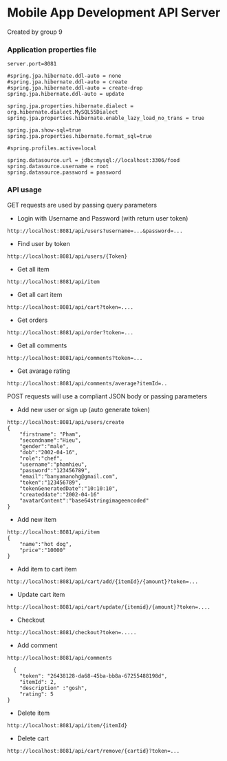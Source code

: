 # Mobile App Development API Server

Created by group 9

### Application properties file
```
server.port=8081

#spring.jpa.hibernate.ddl-auto = none
#spring.jpa.hibernate.ddl-auto = create
#spring.jpa.hibernate.ddl-auto = create-drop
spring.jpa.hibernate.ddl-auto = update

spring.jpa.properties.hibernate.dialect = org.hibernate.dialect.MySQL55Dialect
spring.jpa.properties.hibernate.enable_lazy_load_no_trans = true

spring.jpa.show-sql=true
spring.jpa.properties.hibernate.format_sql=true

#spring.profiles.active=local

spring.datasource.url = jdbc:mysql://localhost:3306/food
spring.datasource.username = root
spring.datasource.password = password

```  

### API usage
GET requests are used by passing query parameters
- Login with Username and Password (with return user token)
```
http://localhost:8081/api/users?username=...&password=...
```
- Find user by token
```
http://localhost:8081/api/users/{Token}
```
- Get all item
```
http://localhost:8081/api/item
```
- Get all cart item
```
http://localhost:8081/api/cart?token=....
```
- Get orders
```
http://localhost:8081/api/order?token=...
```
- Get all comments
```
http://localhost:8081/api/comments?token=...
```
- Get avarage rating
```
http://localhost:8081/api/comments/average?itemId=..
```
POST requests will use a compliant JSON body or passing parameters
- Add new user or sign up (auto generate token)
```
http://localhost:8081/api/users/create
{
    "firstname": "Pham",
    "secondname":"Hieu",
    "gender":"male",
    "dob":"2002-04-16",
    "role":"chef",
    "username":"phamhieu",
    "password":"123456789",
    "email":"banyamanohg@gmail.com",
    "token":"123456789",
    "tokenGeneratedDate":"10:10:10",
    "createddate":"2002-04-16"
    "avatarContent":"base64stringimageencoded"
}
```
- Add new item
```
http://localhost:8081/api/item
{
    "name":"hot dog",
    "price":"10000"
}
```
- Add item to cart item
```
http://localhost:8081/api/cart/add/{itemId}/{amount}?token=...
```
- Update cart item
```
http://localhost:8081/api/cart/update/{itemid}/{amount}?token=....
```
- Checkout
```
http://localhost:8081/checkout?token=.....
```
- Add comment
```
http://localhost:8081/api/comments

  {
    "token": "26438128-da68-45ba-bb8a-67255488198d",
    "itemId": 2,
    "description" :"gosh",
    "rating": 5
}
```
- Delete item
```
http://localhost:8081/api/item/{itemId}
```

- Delete cart
```
http://localhost:8081/api/cart/remove/{cartid}?token=...
```
